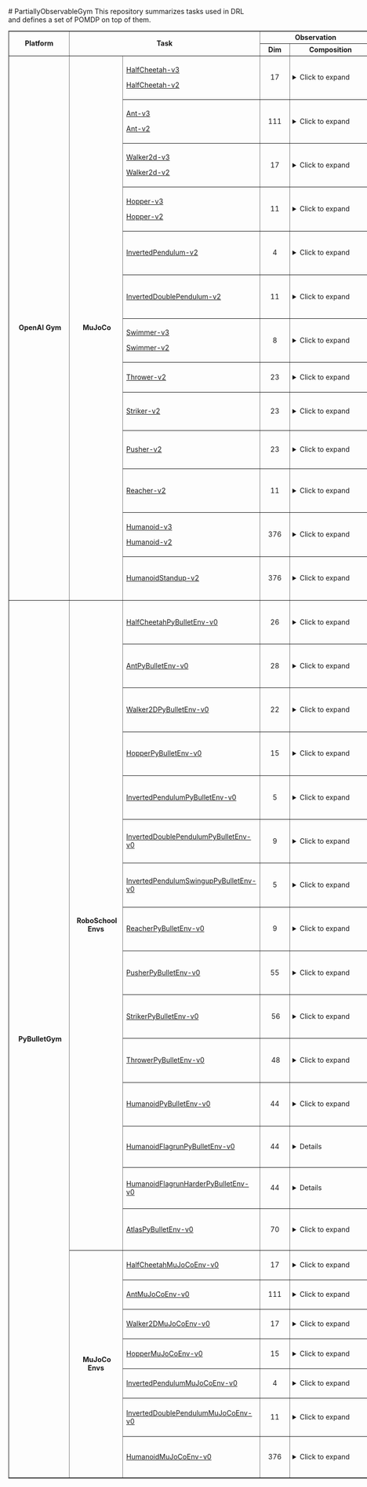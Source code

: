 <p># PartiallyObservableGym This repository summarizes tasks used in DRL and defines a set of POMDP on top of them.</p>
<table style="width: 1200px;" border="black" cellspacing="0" cellpadding="0">
<tbody>
<tr style="height: 19px;">
<td style="text-align: center; height: 37px; width: 120px;" rowspan="2"><strong>Platform</strong></td>
<td style="text-align: center; height: 37px; width: 312px;" colspan="2" rowspan="2"><strong>Task</strong></td>
<td style="height: 19px; text-align: center; width: 260px;" colspan="2"><strong>Observation</strong></td>
<td style="height: 19px; text-align: center; width: 259px;" colspan="2"><strong>Action</strong></td>
<td style="height: 37px; text-align: center; width: 69px;" rowspan="2"><strong>Reward</strong></td>
<td style="height: 37px; text-align: center; width: 200px;" colspan="1" rowspan="2"><strong>Image</strong></td>
</tr>
<tr style="height: 18px;">
<td style="height: 18px; text-align: center; width: 60px;"><strong>Dim</strong></td>
<td style="height: 18px; text-align: center; width: 200px;" rowspan="1"><strong>Composition</strong></td>
<td style="height: 18px; text-align: center; width: 60px;"><strong>Dim</strong></td>
<td style="height: 18px; text-align: center; width: 200px;" rowspan="1"><strong>Composition</strong></td>
</tr>
<tr style="height: 78px;">
<td style="height: 882px; width: 120px; text-align: center;" rowspan="13">&nbsp;<strong>OpenAI Gym</strong></td>
<td style="height: 882px; width: 100px; text-align: center;" rowspan="13">&nbsp;<strong>MuJoCo</strong></td>
<td style="height: 78px; width: 212px;">
<p><a href="https://github.com/openai/gym/blob/master/gym/envs/mujoco/half_cheetah_v3.py" target="_blank" rel="noopener">HalfCheetah-v3</a></p>
<p><a href="https://github.com/openai/gym/blob/master/gym/envs/mujoco/half_cheetah.py" target="_blank" rel="noopener">HalfCheetah-v2</a></p>
</td>
<td style="text-align: center; height: 78px; width: 60px;">17</td>
<td style="height: 78px; padding-left: 5px; width: 200px;"><details><summary>Click to expand</summary>
<ul>
<li>Position: 1-8 (d=8)</li>
<li>Velocity: 9-17 (d=9)</li>
</ul>
</details></td>
<td style="text-align: center; height: 78px; width: 69.5px;">6</td>
<td style="height: 78px; padding-left: 5px; width: 189.5px;"><details><summary>Click to expand</summary></details></td>
<td style="height: 78px; width: 69px;">&nbsp;</td>
<td style="text-align: center; height: 78px; width: 141px;"><img src="images/OpenAIGym/MuJoCo/HalfCheetah-v2.PNG" alt="" width="80" height="80" /></td>
</tr>
<tr style="height: 78px;">
<td style="height: 78px; width: 212px;">
<p><a href="https://github.com/openai/gym/blob/master/gym/envs/mujoco/ant_v3.py" target="_blank" rel="noopener">Ant-v3</a></p>
<p><a href="https://github.com/openai/gym/blob/master/gym/envs/mujoco/ant.py" target="_blank" rel="noopener">Ant-v2</a></p>
</td>
<td style="text-align: center; height: 78px; width: 60px;">111</td>
<td style="height: 78px; padding-left: 5px; width: 200px;"><details><summary>Click to expand</summary>
<ul>
<li>position: 1-13 (d=13)</li>
<li>velocity: 14-27 (d=14)</li>
<li>cfrc_ext: 28-111 (d=64)</li>
</ul>
</details></td>
<td style="text-align: center; height: 78px; width: 69.5px;">8</td>
<td style="height: 78px; padding-left: 5px; width: 189.5px;"><details><summary>Click to expand</summary></details></td>
<td style="height: 78px; width: 69px;">&nbsp;</td>
<td style="text-align: center; height: 78px; width: 141px;"><img src="images/OpenAIGym/MuJoCo/Ant-v2.PNG" alt="" width="80" height="80" /></td>
</tr>
<tr style="height: 78px;">
<td style="height: 78px; width: 212px;">
<p><a href="https://github.com/openai/gym/blob/master/gym/envs/mujoco/walker2d_v3.py" target="_blank" rel="noopener">Walker2d-v3</a></p>
<p><a href="https://github.com/openai/gym/blob/master/gym/envs/mujoco/walker2d.py" target="_blank" rel="noopener">Walker2d-v2</a></p>
</td>
<td style="text-align: center; height: 78px; width: 60px;">17</td>
<td style="height: 78px; padding-left: 5px; width: 200px;"><details><summary>Click to expand</summary>
<ul>
<li>position: 1-8 (d=8)</li>
<li>velocity: 9-17 (d=9)</li>
</ul>
</details></td>
<td style="text-align: center; height: 78px; width: 69.5px;">6</td>
<td style="height: 78px; padding-left: 5px; width: 189.5px;"><details><summary>Click to expand</summary></details></td>
<td style="height: 78px; width: 69px;">&nbsp;</td>
<td style="text-align: center; height: 78px; width: 141px;"><img src="images/OpenAIGym/MuJoCo/Walker2d-v2.PNG" alt="" width="80" height="80" /></td>
</tr>
<tr style="height: 78px;">
<td style="height: 78px; width: 212px;">
<p><a href="https://github.com/openai/gym/blob/master/gym/envs/mujoco/hopper_v3.py" target="_blank" rel="noopener">Hopper-v3</a>&nbsp;</p>
<p><a href="http://localhost:8888/notebooks/Google%20Drive/git_repos/spinningup-new/spinup/algos/pytorch/lstm_ddpg/Untitled2.ipynb" target="_blank" rel="noopener">Hopper-v2</a></p>
</td>
<td style="text-align: center; height: 78px; width: 60px;">11</td>
<td style="height: 78px; padding-left: 5px; width: 200px;"><details><summary>Click to expand</summary>
<ul>
<li>position: 1-5 (d=5)</li>
<li>velocity: 6-11 (d=6)</li>
</ul>
</details></td>
<td style="text-align: center; height: 78px; width: 69.5px;">3</td>
<td style="height: 78px; padding-left: 5px; width: 189.5px;"><details><summary>Click to expand</summary></details></td>
<td style="height: 78px; width: 69px;">&nbsp;</td>
<td style="text-align: center; height: 78px; width: 141px;"><img src="images/OpenAIGym/MuJoCo/Hopper-v2.PNG" alt="" width="80" height="80" /></td>
</tr>
<tr style="height: 54px;">
<td style="height: 54px; width: 212px;"><a href="https://github.com/openai/gym/blob/master/gym/envs/mujoco/inverted_pendulum.py" target="_blank" rel="noopener">InvertedPendulum-v2</a></td>
<td style="text-align: center; height: 54px; width: 60px;">4</td>
<td style="height: 54px; padding-left: 5px; width: 200px;"><details><summary>Click to expand</summary>
<ul>
<li>position: 1-2 (d=2)</li>
<li>velocity: 3-4 (d=2)</li>
</ul>
</details></td>
<td style="text-align: center; height: 54px; width: 69.5px;">1</td>
<td style="height: 54px; padding-left: 5px; width: 189.5px;"><details><summary>Click to expand</summary></details></td>
<td style="height: 54px; width: 69px;">&nbsp;</td>
<td style="text-align: center; height: 78px; width: 141px;"><img src="images/OpenAIGym/MuJoCo/InvertedPendulum-v2.PNG" alt="" width="80" height="80" /></td>
</tr>
<tr style="height: 54px;">
<td style="height: 54px; width: 212px;"><a href="https://github.com/openai/gym/blob/master/gym/envs/mujoco/inverted_double_pendulum.py" target="_blank" rel="noopener">InvertedDoublePendulum-v2</a></td>
<td style="text-align: center; height: 54px; width: 60px;">11</td>
<td style="height: 54px; padding-left: 5px; width: 200px;"><details><summary>Click to expand</summary>
<ul>
<li>cart position: 1</li>
<li>link angles sin: 2-3</li>
<li>link angles cos: 4-5</li>
<li>link velocity: 6-8 (d=3)</li>
<li>qfrc_constraint: 9-11 (d=3)</li>
</ul>
</details></td>
<td style="text-align: center; height: 54px; width: 69.5px;">1</td>
<td style="height: 54px; padding-left: 5px; width: 189.5px;"><details><summary>Click to expand</summary></details>&nbsp;</td>
<td style="height: 54px; width: 69px;">&nbsp;</td>
<td style="text-align: center; height: 78px; width: 141px;"><img src="images/OpenAIGym/MuJoCo/InvertedDoublePendulum-v2.PNG" alt="" width="80" height="80" /></td>
</tr>
<tr style="height: 78px;">
<td style="height: 78px; width: 212px;">
<p><a href="https://github.com/openai/gym/blob/master/gym/envs/mujoco/swimmer_v3.py" target="_blank" rel="noopener">Swimmer-v3</a></p>
<p><a href="https://github.com/openai/gym/blob/master/gym/envs/mujoco/walker2d.py" target="_blank" rel="noopener">Swimmer-v2</a></p>
</td>
<td style="text-align: center; height: 78px; width: 60px;">8</td>
<td style="height: 78px; padding-left: 5px; width: 200px;"><details><summary>Click to expand</summary>
<ul>
<li>position: 1-3 (d=3)</li>
<li>velocity: 4-8 (d=5)</li>
</ul>
</details></td>
<td style="text-align: center; height: 78px; width: 69.5px;">2</td>
<td style="height: 78px; padding-left: 5px; width: 189.5px;"><details><summary>Click to expand</summary></details></td>
<td style="height: 78px; width: 69px;">&nbsp;</td>
<td style="text-align: center; height: 78px; width: 141px;"><img src="images/OpenAIGym/MuJoCo/Swimmer-v2.PNG" alt="" width="80" height="80" /></td>
</tr>
<tr style="height: 54px;">
<td style="height: 54px; width: 212px;"><a href="https://github.com/openai/gym/blob/master/gym/envs/mujoco/thrower.py" target="_blank" rel="noopener">Thrower-v2</a></td>
<td style="text-align: center; height: 54px; width: 60px;">23</td>
<td style="height: 54px; padding-left: 5px; width: 200px;"><details><summary>Click to expand</summary>
<ul>
<li>position: 1-7 (d=7)</li>
<li>velocity: 8-14 (d=7)</li>
<li>get_body_com("r_wrist_roll_link"): 15-17 (d=3)</li>
<li>get_body_com("ball"): 18-20 (d=3)</li>
<li>get_body_com("goal"): 21-23 (d=3)</li>
</ul>
</details></td>
<td style="text-align: center; height: 54px; width: 69.5px;">7</td>
<td style="height: 54px; padding-left: 5px; width: 189.5px;"><details><summary>Click to expand</summary></details>&nbsp;</td>
<td style="height: 54px; width: 69px;">&nbsp;</td>
<td style="height: 54px; padding-left: 5px; width: 141px;"><details><summary>Click to expand</summary></details></td>
</tr>
<tr style="height: 72px;">
<td style="height: 72px; width: 212px;"><a href="https://github.com/openai/gym/blob/master/gym/envs/mujoco/striker.py" target="_blank" rel="noopener">Striker-v2</a></td>
<td style="text-align: center; height: 72px; width: 60px;">23</td>
<td style="height: 72px; padding-left: 5px; width: 200px;"><details><summary>Click to expand</summary>
<ul>
<li>position: 1-7 (d=7)</li>
<li>velocity: 8-14 (d=7)</li>
<li>get_body_com("tips_arm"): 15-17 (d=3)</li>
<li>get_body_com("object"): 18-20 (d=3)</li>
<li>get_body_com("goal"): 21-23 (d=3)</li>
</ul>
</details></td>
<td style="text-align: center; height: 72px; width: 69.5px;">7</td>
<td style="height: 72px; padding-left: 5px; width: 189.5px;"><details><summary>Click to expand</summary></details></td>
<td style="height: 72px; width: 69px;">&nbsp;</td>
<td style="height: 72px; padding-left: 5px; width: 141px;"><details><summary>Click to expand</summary></details>&nbsp;</td>
</tr>
<tr style="height: 72px;">
<td style="height: 72px; width: 212px;"><a href="https://github.com/openai/gym/blob/master/gym/envs/mujoco/pusher.py" target="_blank" rel="noopener">Pusher-v2</a></td>
<td style="text-align: center; height: 72px; width: 60px;">23</td>
<td style="height: 72px; padding-left: 5px; width: 200px;"><details><summary>Click to expand</summary>
<ul>
<li>position: 1-7 (d=7)</li>
<li>velocity: 8-14 (d=7)</li>
<li>get_body_com("tips_arm"): 15-17 (d=3)</li>
<li>get_body_com("object"): 18-20 (d=3)</li>
<li>get_body_com("goal"): 21-23 (d=3)</li>
</ul>
</details></td>
<td style="text-align: center; height: 72px; width: 69.5px;">7</td>
<td style="height: 72px; padding-left: 5px; width: 189.5px;"><details><summary>Click to expand</summary></details>&nbsp;</td>
<td style="height: 72px; width: 69px;">&nbsp;</td>
<td style="height: 72px; padding-left: 5px; width: 141px;"><details><summary>Click to expand</summary></details>&nbsp;</td>
</tr>
<tr style="height: 54px;">
<td style="height: 54px; width: 212px;"><a href="https://github.com/openai/gym/blob/master/gym/envs/mujoco/reacher.py" target="_blank" rel="noopener">Reacher-v2</a></td>
<td style="text-align: center; height: 54px; width: 60px;">11</td>
<td style="height: 54px; padding-left: 5px; width: 200px;"><details><summary>Click to expand</summary>
<ul>
<li>cos: 1-2 (d=2)</li>
<li>sin: 3-4 (d=2)</li>
<li>position: 5-6 (d=2)</li>
<li>velocity: 7-8 (d=2)</li>
<li>get_body_com("fingertip")-get_body_com("target"): 9-11 (d=3)</li>
</ul>
</details></td>
<td style="text-align: center; height: 54px; width: 69.5px;">2</td>
<td style="height: 54px; padding-left: 5px; width: 189.5px;"><details><summary>Click to expand</summary></details></td>
<td style="height: 54px; width: 69px;">&nbsp;</td>
<td style="text-align: center; height: 78px; width: 141px;"><img src="images/OpenAIGym/MuJoCo/Reacher-v2.PNG" alt="" width="80" height="80" /></td>
</tr>
<tr style="height: 78px;">
<td style="height: 78px; width: 212px;">
<p><a href="https://github.com/openai/gym/blob/master/gym/envs/mujoco/humanoid_v3.py" target="_blank" rel="noopener">Humanoid-v3</a>&nbsp;</p>
<p><a href="https://github.com/openai/gym/blob/master/gym/envs/mujoco/humanoid.py" target="_blank" rel="noopener">Humanoid-v2</a></p>
</td>
<td style="text-align: center; height: 78px; width: 60px;">376</td>
<td style="height: 78px; padding-left: 5px; width: 200px;"><details><summary>Click to expand</summary>
<ul>
<li>position: 1-22 (d=22)</li>
<li>velocity: 23-45 (d=23)</li>
<li>com_inertia: 46-185 (d=140)</li>
<li>com_velocity: 186-269 (d=84)</li>
<li>actuator_forces: 270-292 (d=23)</li>
<li>external_contact_forces: 293-376 (d=84)</li>
</ul>
</details></td>
<td style="text-align: center; height: 78px; width: 69.5px;">6</td>
<td style="height: 78px; padding-left: 5px; width: 189.5px;"><details><summary>Click to expand</summary></details>&nbsp;</td>
<td style="height: 78px; width: 69px;">&nbsp;</td>
<td style="text-align: center; height: 78px; width: 141px;"><img src="images/OpenAIGym/MuJoCo/Humanoid-v2.PNG" alt="" width="80" height="80" /></td>
</tr>
<tr style="height: 54px;">
<td style="height: 54px; width: 212px;"><a href="https://github.com/openai/gym/blob/master/gym/envs/mujoco/humanoidstandup.py" target="_blank" rel="noopener">HumanoidStandup-v2</a></td>
<td style="text-align: center; height: 54px; width: 60px;">376</td>
<td style="height: 54px; padding-left: 5px; width: 200px;"><details><summary>Click to expand</summary>
<ul>
<li>position: 1-22 (d=22)</li>
<li>velocity: 23-45 (d=23)</li>
<li>com_inertia: 46-185 (d=140)</li>
<li>com_velocity: 186-269 (d=84)</li>
<li>actuator_forces: 270-292 (d=23)</li>
<li>external_contact_forces: 293-376 (d=84)</li>
</ul>
</details></td>
<td style="text-align: center; height: 54px; width: 69.5px;">17</td>
<td style="height: 54px; padding-left: 5px; width: 189.5px;"><details><summary>Click to expand</summary></details>&nbsp;</td>
<td style="height: 54px; width: 69px;">&nbsp;</td>
<td style="text-align: center; height: 78px; width: 141px;"><img src="images/OpenAIGym/MuJoCo/HumanoidStandup-v2.PNG" alt="" width="80" height="80" /></td>
</tr>
<tr style="height: 54px;">
<td style="height: 720px; width: 120px; text-align: center;" rowspan="22">&nbsp;<strong>PyBulletGym</strong></td>
<td style="height: 378px; width: 100px; text-align: center;" rowspan="15">&nbsp;<strong>RoboSchool Envs</strong></td>
<td style="height: 54px; width: 212px;"><a href="https://github.com/benelot/pybullet-gym/blob/master/pybulletgym/envs/roboschool/robots/locomotors/walker_base.py" target="_blank" rel="noopener">HalfCheetahPyBulletEnv-v0</a></td>
<td style="text-align: center; height: 54px; width: 60px;">26</td>
<td style="height: 54px; padding-left: 5px; width: 200px;"><details><summary>Click to expand</summary>
<ul>
<li>more: (d=8)
<ul>
<li>distance at z: 1</li>
<li>angle_to_target sin: 2</li>
<li>angle_to_target cos: 3</li>
<li>velocity x: 4</li>
<li>velocity y: 5</li>
<li>velocity z: 6</li>
<li>roll: 7</li>
<li>pitch: 8</li>
</ul>
</li>
<li>position: 9-20 (d=12)</li>
<li>feet contact: 21-26 (d=6)</li>
</ul>
</details></td>
<td style="text-align: center; height: 54px; width: 69.5px;">6</td>
<td style="height: 54px; padding-left: 5px; width: 189.5px;"><details><summary>Click to expand</summary></details></td>
<td style="height: 54px; width: 69px;">&nbsp;</td>
<td style="text-align: center; height: 78px; width: 141px;"><img src="images/PyBulletGym/RoboSchool/HalfCheetahPyBulletEnv-v0.PNG" alt="" width="80" height="80" /></td>
</tr>
<tr style="height: 54px;">
<td style="height: 54px; width: 212px;"><a href="http://localhost:8888/notebooks/Google%20Drive/git_repos/spinningup-new/spinup/algos/pytorch/lstm_ddpg/Untitled2.ipynb" target="_blank" rel="noopener">AntPyBulletEnv-v0</a></td>
<td style="text-align: center; height: 54px; width: 60px;">28</td>
<td style="height: 54px; padding-left: 5px; width: 200px;"><details><summary>Click to expand</summary>
<ul>
<li>more: (d=8)
<ul>
<li>distance at z: 1</li>
<li>angle_to_target sin: 2</li>
<li>angle_to_target cos: 3</li>
<li>velocity x: 4</li>
<li>velocity y: 5</li>
<li>velocity z: 6</li>
<li>roll: 7</li>
<li>pitch: 8</li>
</ul>
</li>
<li>position: 9-24 (d=16)</li>
<li>feet contact: 25-28 (d=4)</li>
</ul>
</details></td>
<td style="text-align: center; height: 54px; width: 69.5px;">8</td>
<td style="height: 54px; padding-left: 5px; width: 189.5px;"><details><summary>Click to expand</summary></details></td>
<td style="height: 54px; width: 69px;">&nbsp;</td>
<td style="text-align: center; height: 78px; width: 141px;"><img src="images/PyBulletGym/RoboSchool/AntPyBulletEnv-v0.PNG" alt="" width="80" height="80" /></td>
</tr>
<tr style="height: 54px;">
<td style="height: 54px; width: 212px;"><a href="http://localhost:8888/notebooks/Google%20Drive/git_repos/spinningup-new/spinup/algos/pytorch/lstm_ddpg/Untitled2.ipynb" target="_blank" rel="noopener">Walker2DPyBulletEnv-v0</a></td>
<td style="text-align: center; height: 54px; width: 60px;">22</td>
<td style="height: 54px; padding-left: 5px; width: 200px;"><details><summary>Click to expand</summary>
<ul>
<li>&nbsp;more: (d=8)
<ul>
<li>distance at z: 1</li>
<li>angle_to_target sin: 2</li>
<li>angle_to_target cos: 3</li>
<li>velocity x: 4</li>
<li>velocity y: 5</li>
<li>velocity z: 6</li>
<li>roll: 7</li>
<li>pitch: 8</li>
</ul>
</li>
<li>position: 9-20 (d=12)</li>
<li>feet contact: 21-22 (d=2)</li>
</ul>
</details></td>
<td style="text-align: center; height: 54px; width: 69.5px;">6</td>
<td style="height: 54px; padding-left: 5px; width: 189.5px;"><details><summary>Click to expand</summary></details></td>
<td style="height: 54px; width: 69px;">&nbsp;</td>
<td style="text-align: center; height: 78px; width: 141px;"><img src="images/PyBulletGym/RoboSchool/Walker2DPyBulletEnv-v0.PNG" alt="" width="80" height="80" /></td>
</tr>
<tr style="height: 54px;">
<td style="height: 54px; width: 212px;"><a href="http://localhost:8888/notebooks/Google%20Drive/git_repos/spinningup-new/spinup/algos/pytorch/lstm_ddpg/Untitled2.ipynb" target="_blank" rel="noopener">HopperPyBulletEnv-v0</a></td>
<td style="text-align: center; height: 54px; width: 60px;">15</td>
<td style="height: 54px; padding-left: 5px; width: 200px;"><details><summary>Click to expand</summary>
<ul>
<li>more: (d=8)
<ul>
<li>distance at z: 1</li>
<li>angle_to_target sin: 2</li>
<li>angle_to_target cos: 3</li>
<li>velocity x: 4</li>
<li>velocity y: 5</li>
<li>velocity z: 6</li>
<li>roll: 7</li>
<li>pitch: 8</li>
</ul>
</li>
<li>position: 9-14 (d=6)</li>
<li>feet contact: 15 (d=1)</li>
</ul>
</details></td>
<td style="text-align: center; height: 54px; width: 69.5px;">3</td>
<td style="height: 54px; padding-left: 5px; width: 189.5px;"><details><summary>Click to expand</summary></details>&nbsp;</td>
<td style="height: 54px; width: 69px;">&nbsp;</td>
<td style="text-align: center; height: 78px; width: 141px;"><img src="images/PyBulletGym/RoboSchool/HopperPyBulletEnv-v0.PNG" alt="" width="80" height="80" /></td>
</tr>
<tr style="height: 54px;">
<td style="height: 54px; width: 212px;"><a href="https://github.com/benelot/pybullet-gym/blob/master/pybulletgym/envs/roboschool/robots/pendula/interted_pendulum.py" target="_blank" rel="noopener">InvertedPendulumPyBulletEnv-v0</a></td>
<td style="text-align: center; height: 54px; width: 60px;">5</td>
<td style="height: 54px; padding-left: 5px; width: 200px;"><details><summary>Click to expand</summary>
<ul>
<li>slider x: 1</li>
<li>slider velocity x: 2</li>
<li>cos: 3</li>
<li>sin: 4</li>
<li>theta_dot: 5</li>
</ul>
</details></td>
<td style="text-align: center; height: 54px; width: 69.5px;">1</td>
<td style="height: 54px; padding-left: 5px; width: 189.5px;"><details open=""><summary>Click to expand</summary></details></td>
<td style="height: 54px; width: 69px;">&nbsp;</td>
<td style="text-align: center; height: 78px; width: 141px;"><img src="images/PyBulletGym/RoboSchool/InvertedPendulumPyBulletEnv-v0.PNG" alt="" width="80" height="80" /></td>
</tr>
<tr style="height: 54px;">
<td style="height: 54px; width: 212px;"><a href="https://github.com/benelot/pybullet-gym/blob/master/pybulletgym/envs/roboschool/robots/pendula/inverted_double_pendulum.py" target="_blank" rel="noopener">InvertedDoublePendulumPyBulletEnv-v0</a></td>
<td style="text-align: center; height: 54px; width: 60px;">9</td>
<td style="height: 54px; padding-left: 5px; width: 200px;"><details><summary>Click to expand</summary>
<ul>
<li>slider x: 1</li>
<li>slider velocity x: 2</li>
<li>pole2 x: 3</li>
<li>j1 cos: 4</li>
<li>j1 sin: 5</li>
<li>j1 dot: 6</li>
<li>j2 cos: 7</li>
<li>j2 sin: 8</li>
<li>j2 dot: 9</li>
</ul>
</details></td>
<td style="text-align: center; height: 54px; width: 69.5px;">1</td>
<td style="height: 54px; padding-left: 5px; width: 189.5px;"><details><summary>Click to expand</summary></details></td>
<td style="height: 54px; width: 69px;">&nbsp;</td>
<td style="text-align: center; height: 78px; width: 141px;"><img src="images/PyBulletGym/RoboSchool/InvertedDoublePendulumPyBulletEnv-v0.PNG" alt="" width="80" height="80" /></td>
</tr>
<tr style="height: 54px;">
<td style="height: 54px; width: 212px;"><a href="https://github.com/benelot/pybullet-gym/blob/master/pybulletgym/envs/roboschool/robots/pendula/inverted_double_pendulum.py" target="_blank" rel="noopener">InvertedPendulumSwingupPyBulletEnv-v0</a></td>
<td style="text-align: center; height: 54px; width: 60px;">5</td>
<td style="height: 54px; padding-left: 5px; width: 200px;"><details><summary>Click to expand</summary>
<ul>
<li>slider x: 1</li>
<li>slider velocity x: 2</li>
<li>cos: 3</li>
<li>sin: 4</li>
<li>theta_dot: 5</li>
</ul>
</details></td>
<td style="text-align: center; height: 54px; width: 69.5px;">1</td>
<td style="height: 54px; padding-left: 5px; width: 189.5px;"><details><summary>Click to expand</summary></details></td>
<td style="height: 54px; width: 69px;">&nbsp;</td>
<td style="text-align: center; height: 78px; width: 141px;"><img src="images/PyBulletGym/RoboSchool/InvertedPendulumSwingupPyBulletEnv-v0.PNG" alt="" width="80" height="80" /></td>
</tr>
<tr style="height: 54px;">
<td style="height: 54px; width: 212px;"><a href="https://github.com/benelot/pybullet-gym/blob/master/pybulletgym/envs/roboschool/robots/manipulators/reacher.py" target="_blank" rel="noopener">ReacherPyBulletEnv-v0</a></td>
<td style="text-align: center; height: 54px; width: 60px;">9</td>
<td style="height: 54px; padding-left: 5px; width: 200px;"><details><summary>Click to expand</summary>
<ul>
<li>target x: 1</li>
<li>target y: 2</li>
<li>to_target_vec 1: 3</li>
<li>to_target_vec 2: 4</li>
<li>central_joint cos: 5</li>
<li>central_joint sin: 6</li>
<li>central_joint dot: 7</li>
<li>elbow_joint gamma: 8</li>
<li>elbow_joint gamma dot: 9</li>
</ul>
</details></td>
<td style="text-align: center; height: 54px; width: 69.5px;">2</td>
<td style="height: 54px; padding-left: 5px; width: 189.5px;"><details><summary>Click to expand</summary></details>&nbsp;</td>
<td style="height: 54px; width: 69px;">&nbsp;</td>
<td style="text-align: center; height: 78px; width: 141px;"><img src="images/PyBulletGym/RoboSchool/ReacherPyBulletEnv-v0.PNG" alt="" width="80" height="80" /></td>
</tr>
<tr style="height: 54px;">
<td style="height: 54px; width: 212px;"><a href="https://github.com/benelot/pybullet-gym/blob/master/pybulletgym/envs/roboschool/robots/manipulators/pusher.py">PusherPyBulletEnv-v0</a></td>
<td style="text-align: center; height: 54px; width: 60px;">55</td>
<td style="height: 54px; padding-left: 5px; width: 200px;"><details><summary>Click to expand</summary>
<ul>
<li>Position: (d=22)</li>
<li>Velocity: (d=22)</li>
<li>target_pos - object_pos: (d=2)</li>
<li>fingertip.pose().xyz(): (d=3)</li>
<li>object.pose().xyz(): (d=3)</li>
<li>target.pose().xyz(): (d=3)</li>
</ul>
</details></td>
<td style="text-align: center; height: 54px; width: 69.5px;">7</td>
<td style="height: 54px; padding-left: 5px; width: 189.5px;"><details><summary>Click to expand</summary></details>&nbsp;</td>
<td style="height: 54px; width: 69px;">&nbsp;</td>
<td style="text-align: center; height: 78px; width: 141px;"><img src="images/PyBulletGym/RoboSchool/PusherPyBulletEnv-v0.PNG" alt="" width="80" height="80" /></td>
</tr>
<tr style="height: 54px;">
<td style="height: 54px; width: 212px;"><a href="https://github.com/benelot/pybullet-gym/blob/master/pybulletgym/envs/roboschool/robots/manipulators/striker.py">StrikerPyBulletEnv-v0</a></td>
<td style="text-align: center; height: 54px; width: 60px;">&nbsp;56</td>
<td style="height: 54px; padding-left: 5px; width: 200px;"><details><summary>Click to expand</summary>
<ul>
<li>Position: (d=22)</li>
<li>Velocity: (d=22)</li>
<li>target_pos - object_pos: (d=3)</li>
<li>fingertip.pose().xyz(): (d=3)</li>
<li>object.pose().xyz(): (d=3)</li>
<li>target.pose().xyz(): (d=3)</li>
</ul>
</details></td>
<td style="text-align: center; height: 54px; width: 69.5px;">7</td>
<td style="height: 54px; padding-left: 5px; width: 189.5px;"><details><summary>Click to expand</summary></details>&nbsp;</td>
<td style="height: 54px; width: 69px;">&nbsp;</td>
<td style="text-align: center; height: 78px; width: 141px;"><img src="images/PyBulletGym/RoboSchool/StrikerPyBulletEnv-v0.PNG" alt="" width="80" height="80" /></td>
</tr>
<tr style="height: 54px;">
<td style="height: 54px; width: 212px;"><a href="https://github.com/benelot/pybullet-gym/blob/master/pybulletgym/envs/roboschool/robots/manipulators/thrower.py">ThrowerPyBulletEnv-v0</a></td>
<td style="text-align: center; height: 54px; width: 60px;">&nbsp;48</td>
<td style="height: 54px; padding-left: 5px; width: 200px;"><details><summary>Click to expand</summary>
<ul>
<li>Position: (d=18)</li>
<li>Velocity: (d=18)</li>
<li>target_pos - object_pos: (d=3)</li>
<li>fingertip.pose().xyz(): (d=3)</li>
<li>object.pose().xyz(): (d=3)</li>
<li>target.pose().xyz(): (d=3)</li>
</ul>
</details></td>
<td style="text-align: center; height: 54px; width: 69.5px;">7&nbsp;</td>
<td style="height: 54px; padding-left: 5px; width: 189.5px;"><details><summary>Click to expand</summary></details>&nbsp;</td>
<td style="height: 54px; width: 69px;">&nbsp;</td>
<td style="text-align: center; height: 78px; width: 141px;"><img src="images/PyBulletGym/RoboSchool/ThrowerPyBulletEnv-v0.PNG" alt="" width="80" height="80" /></td>
</tr>
<tr style="height: 54px;">
<td style="height: 54px; width: 212px;"><a href="https://github.com/benelot/pybullet-gym/blob/master/pybulletgym/envs/roboschool/robots/locomotors/humanoid.py">HumanoidPyBulletEnv-v0</a></td>
<td style="text-align: center; height: 54px; width: 60px;">44</td>
<td style="height: 54px; padding-left: 5px; width: 200px;"><details><summary>Click to expand</summary>
<ul>
<li>more: (d=8)
<ul>
<li>distance at z: 1</li>
<li>angle_to_target sin: 2</li>
<li>angle_to_target cos: 3</li>
<li>velocity x: 4</li>
<li>velocity y: 5</li>
<li>velocity z: 6</li>
<li>roll: 7</li>
<li>pitch: 8</li>
</ul>
</li>
<li>position: 9-42 (d=34)</li>
<li>feet contact: 43-44 (d=2)</li>
</ul>
</details></td>
<td style="text-align: center; height: 54px; width: 69.5px;">17</td>
<td style="height: 54px; padding-left: 5px; width: 189.5px;"><details><summary>Click to expand</summary></details>&nbsp;</td>
<td style="height: 54px; width: 69px;">&nbsp;</td>
<td style="text-align: center; height: 78px; width: 141px;"><img src="images/PyBulletGym/RoboSchool/HumanoidPyBulletEnv-v0.PNG" alt="" width="80" height="80" /></td>
</tr>
<tr style="height: 54px;">
<td style="height: 54px; width: 212px;"><a href="https://github.com/benelot/pybullet-gym/blob/master/pybulletgym/envs/roboschool/robots/locomotors/humanoid_flagrun.py">HumanoidFlagrunPyBulletEnv-v0</a></td>
<td style="text-align: center; height: 54px; width: 60px;">44</td>
<td style="height: 54px; padding-left: 5px; width: 200px;"><details><details><summary>Click to expand</summary>
<ul>
<li>more: (d=8)
<ul>
<li>distance at z: 1</li>
<li>angle_to_target sin: 2</li>
<li>angle_to_target cos: 3</li>
<li>velocity x: 4</li>
<li>velocity y: 5</li>
<li>velocity z: 6</li>
<li>roll: 7</li>
<li>pitch: 8</li>
</ul>
</li>
<li>position: 9-42 (d=34)</li>
<li>feet contact: 43-44 (d=2)</li>
</ul>
</details></details></td>
<td style="text-align: center; height: 54px; width: 69.5px;">&nbsp;17</td>
<td style="height: 54px; padding-left: 5px; width: 189.5px;">&nbsp;</td>
<td style="height: 54px; width: 69px;">&nbsp;</td>
<td style="text-align: center; height: 78px; width: 141px;">&nbsp;</td>
</tr>
<tr style="height: 54px;">
<td style="height: 54px; width: 212px;"><a href="https://github.com/benelot/pybullet-gym/blob/master/pybulletgym/envs/roboschool/robots/locomotors/humanoid_flagrun.py">HumanoidFlagrunHarderPyBulletEnv-v0</a></td>
<td style="text-align: center; height: 54px; width: 60px;">44</td>
<td style="height: 54px; padding-left: 5px; width: 200px;"><details><details><summary>Click to expand</summary>
<ul>
<li>more: (d=8)
<ul>
<li>distance at z: 1</li>
<li>angle_to_target sin: 2</li>
<li>angle_to_target cos: 3</li>
<li>velocity x: 4</li>
<li>velocity y: 5</li>
<li>velocity z: 6</li>
<li>roll: 7</li>
<li>pitch: 8</li>
</ul>
</li>
<li>position: 9-42 (d=34)</li>
<li>feet contact: 43-44 (d=2)</li>
</ul>
</details></details></td>
<td style="text-align: center; height: 54px; width: 69.5px;">&nbsp;17</td>
<td style="height: 54px; padding-left: 5px; width: 189.5px;">&nbsp;</td>
<td style="height: 54px; width: 69px;">&nbsp;</td>
<td style="text-align: center; height: 78px; width: 141px;">&nbsp;</td>
</tr>
<tr style="height: 54px;">
<td style="height: 54px; width: 212px;"><a href="https://github.com/benelot/pybullet-gym/blob/master/pybulletgym/envs/roboschool/robots/locomotors/atlas.py">AtlasPyBulletEnv-v0</a></td>
<td style="text-align: center; height: 54px; width: 60px;">70</td>
<td style="height: 54px; padding-left: 5px; width: 200px;"><details><summary>Click to expand</summary>
<ul>
<li>more: (d=8)
<ul>
<li>distance at z: 1</li>
<li>angle_to_target sin: 2</li>
<li>angle_to_target cos: 3</li>
<li>velocity x: 4</li>
<li>velocity y: 5</li>
<li>velocity z: 6</li>
<li>roll: 7</li>
<li>pitch: 8</li>
</ul>
</li>
<li>position: 9-68 (d=60)</li>
<li>feet contact: 69-70 (d=2)</li>
</ul>
</details></td>
<td style="text-align: center; height: 54px; width: 69.5px;">30&nbsp;</td>
<td style="height: 54px; padding-left: 5px; width: 189.5px;">&nbsp;</td>
<td style="height: 54px; width: 69px;">&nbsp;</td>
<td style="text-align: center; height: 78px; width: 141px;">&nbsp;</td>
</tr>
<tr style="height: 54px;">
<td style="text-align: center; height: 342px; width: 100px;" rowspan="7">&nbsp;<strong>MuJoCo Envs</strong></td>
<td style="height: 54px; width: 212px;"><a href="https://github.com/benelot/pybullet-gym/blob/master/pybulletgym/envs/mujoco/robots/locomotors/half_cheetah.py" target="_blank" rel="noopener">HalfCheetahMuJoCoEnv-v0</a>&nbsp;</td>
<td style="text-align: center; height: 54px; width: 60px;">17</td>
<td style="height: 54px; padding-left: 5px; width: 200px;"><details><summary>Click to expand</summary>
<ul>
<li>&nbsp;position: 1-8 (d=8)</li>
<li>velocity: 9-17 (d=9)</li>
</ul>
</details></td>
<td style="text-align: center; height: 54px; width: 69.5px;">6</td>
<td style="height: 54px; padding-left: 5px; width: 189.5px;"><details><summary>Click to expand</summary></details></td>
<td style="height: 54px; width: 69px;">&nbsp;</td>
<td style="height: 54px; padding-left: 5px; width: 141px;"><details><summary>Click to expand</summary></details></td>
</tr>
<tr style="height: 54px;">
<td style="height: 54px; width: 212px;"><a href="https://github.com/benelot/pybullet-gym/blob/master/pybulletgym/envs/mujoco/robots/locomotors/ant.py" target="_blank" rel="noopener">AntMuJoCoEnv-v0</a>&nbsp;</td>
<td style="text-align: center; height: 54px; width: 60px;">111</td>
<td style="height: 54px; padding-left: 5px; width: 200px;"><details><summary>Click to expand</summary>
<ul>
<li>position: 1-13 (d=13)</li>
<li>velocity: 14-27 (d=14)</li>
<li>cfrc_ext: 28-111 (d=64) (The cfrc_ext is set to zeros in PyBulletGym.) (The cfrc_ext are the external forces (force x,y,z and torque x,y,z) applied to each of the links at the center of mass. For the Ant, this is 14*6: the ground link, the torso link, and 12 links for all legs (3 links for each leg))</li>
</ul>
</details></td>
<td style="text-align: center; height: 54px; width: 69.5px;">8</td>
<td style="height: 54px; padding-left: 5px; width: 189.5px;"><details><summary>Click to expand</summary></details></td>
<td style="height: 54px; width: 69px;">&nbsp;</td>
<td style="height: 54px; padding-left: 5px; width: 141px;"><details><summary>Click to expand</summary></details></td>
</tr>
<tr style="height: 54px;">
<td style="height: 54px; width: 212px;"><a href="https://github.com/benelot/pybullet-gym/blob/master/pybulletgym/envs/mujoco/robots/locomotors/walker2d.py" target="_blank" rel="noopener">Walker2DMuJoCoEnv-v0</a></td>
<td style="text-align: center; height: 54px; width: 60px;">17</td>
<td style="height: 54px; padding-left: 5px; width: 200px;"><details><summary>Click to expand</summary>
<ul>
<li>position: 1-8 (d=8)</li>
<li>velocity: 9-17 (d=9)</li>
</ul>
</details></td>
<td style="text-align: center; height: 54px; width: 69.5px;">6</td>
<td style="height: 54px; padding-left: 5px; width: 189.5px;"><details><summary>Click to expand</summary></details></td>
<td style="height: 54px; width: 69px;">&nbsp;</td>
<td style="height: 54px; padding-left: 5px; width: 141px;"><details><summary>Click to expand</summary></details></td>
</tr>
<tr style="height: 54px;">
<td style="height: 54px; width: 212px;"><a href="https://github.com/benelot/pybullet-gym/blob/master/pybulletgym/envs/mujoco/robots/locomotors/hopper.py" target="_blank" rel="noopener">HopperMuJoCoEnv-v0</a></td>
<td style="text-align: center; height: 54px; width: 60px;">15</td>
<td style="height: 54px; padding-left: 5px; width: 200px;"><details><summary>Click to expand</summary>
<ul>
<li>position: 1-7 (d=7)</li>
<li>velocity: 8-15 (d=8)</li>
</ul>
</details></td>
<td style="text-align: center; height: 54px; width: 69.5px;">3</td>
<td style="height: 54px; padding-left: 5px; width: 189.5px;"><details><summary>Click to expand</summary></details></td>
<td style="height: 54px; width: 69px;">&nbsp;</td>
<td style="height: 54px; padding-left: 5px; width: 141px;"><details><summary>Click to expand</summary></details></td>
</tr>
<tr style="height: 54px;">
<td style="height: 54px; width: 212px;"><a href="https://github.com/benelot/pybullet-gym/blob/master/pybulletgym/envs/mujoco/robots/pendula/inverted_pendulum.py" target="_blank" rel="noopener">InvertedPendulumMuJoCoEnv-v0</a></td>
<td style="text-align: center; height: 54px; width: 60px;">4</td>
<td style="height: 54px; padding-left: 5px; width: 200px;"><details><summary>Click to expand</summary>
<ul>
<li>position: 1-3 (d=3)</li>
<li>velocity: 4 (d=1)</li>
</ul>
</details></td>
<td style="text-align: center; height: 54px; width: 69.5px;">1</td>
<td style="height: 54px; padding-left: 5px; width: 189.5px;"><details><summary>Click to expand</summary></details></td>
<td style="height: 54px; width: 69px;">&nbsp;</td>
<td style="height: 54px; padding-left: 5px; width: 141px;"><details><summary>Click to expand</summary></details></td>
</tr>
<tr style="height: 72px;">
<td style="height: 72px; width: 212px;"><a href="https://github.com/benelot/pybullet-gym/blob/master/pybulletgym/envs/mujoco/robots/pendula/inverted_double_pendulum.py" target="_blank" rel="noopener">InvertedDoublePendulumMuJoCoEnv-v0</a></td>
<td style="text-align: center; height: 72px; width: 60px;">11</td>
<td style="height: 72px; padding-left: 5px; width: 200px;"><details><summary>Click to expand</summary>
<ul>
<li>cart position: 1</li>
<li>link angles sin: 2-3</li>
<li>link angles cos: 4-5</li>
<li>link velocity: 6-8</li>
<li>qfrc_constraint: 9-11</li>
</ul>
</details></td>
<td style="text-align: center; height: 72px; width: 69.5px;">1</td>
<td style="height: 72px; padding-left: 5px; width: 189.5px;"><details><summary>Click to expand</summary></details></td>
<td style="height: 72px; width: 69px;">&nbsp;</td>
<td style="height: 72px; padding-left: 5px; width: 141px;"><details><summary>Click to expand</summary></details>&nbsp;</td>
</tr>
<tr style="height: 72px;">
<td style="height: 72px; width: 212px;"><a href="https://github.com/benelot/pybullet-gym/blob/master/pybulletgym/envs/mujoco/robots/locomotors/humanoid.py">HumanoidMuJoCoEnv-v0</a></td>
<td style="text-align: center; height: 72px; width: 60px;">376</td>
<td style="height: 78px; padding-left: 5px; width: 200px;"><details><summary>Click to expand</summary>
<ul>
<li>position: 1-22 (d=22)</li>
<li>velocity: 23-45 (d=23)</li>
<li>com_inertia: 46-185 (d=140)</li>
<li>com_velocity: 186-269 (d=84)</li>
<li>actuator_forces: 270-292 (d=23)</li>
<li>external_contact_forces: 293-376 (d=84)</li>
</ul>
</details></td>
<td style="text-align: center; height: 72px; width: 69.5px;">17</td>
<td style="height: 72px; padding-left: 5px; width: 189.5px;">&nbsp;</td>
<td style="height: 72px; width: 69px;">&nbsp;</td>
<td style="height: 72px; padding-left: 5px; width: 141px;">&nbsp;</td>
</tr>
</tbody>
</table>